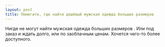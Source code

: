 ```yaml
---
layout: post 
title: Помогите, где найти дешёвый мужская одежда больших размеров 
--- 
```

Нигде не могут найти мужская одежда больших размеров . Или под заказ и ждать долго, или по заоблачным ценам. Хочется чего-то более доступного.